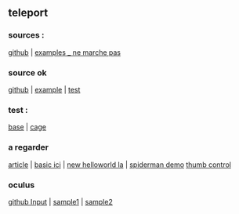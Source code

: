 ## teleport

### sources : 
[github](https://github.com/fernandojsg/aframe-teleport-controls) |
[examples _ ne marche pas](https://fernandojsg.com/aframe-teleport-controls/)

### source ok
[github](https://github.com/TakashiYoshinaga/Oculus-Quest-Interaction-Sample) |
[example](https://quest-demo.glitch.me/) |
[test](https://eminet666.github.io/eminet_VR/x_test/teleport/temple_chinois.html)

### test : 
[base](https://eminet666.github.io/eminet_VR/x_test/teleport/0_base.html) |
[cage](https://eminet666.github.io/eminet_VR/x_test/teleport/cage.html)

### a regarder
[article](https://michael-mcanally.medium.com/basic-movement-and-teleportation-in-vr-with-a-frame-114a59767ffc) |
[basic ici](https://eminet666.github.io/eminet_VR/x_test/teleport/basic_mouvement.html) |
[new helloworld la](https://rocketvirtual.com/aframePACKAGE/AdvancedHelloWorld.html) |
[spiderman demo](https://spiderman.webvr.link/)
[thumb control](https://supermedium.com/superframe/components/thumb-controls/examples/basic/)

### oculus
[github Input](https://github.com/TakashiYoshinaga/Oculus-Quest-Input-Sample) |
[sample1](https://quest-test.glitch.me/) |
[sample2](https://quest-test2.glitch.me/)